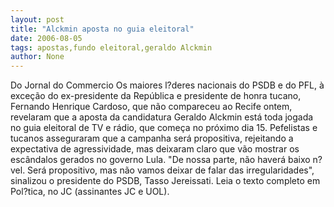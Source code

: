 ```yaml
---
layout: post
title: "Alckmin aposta no guia eleitoral"
date: 2006-08-05
tags: apostas,fundo eleitoral,geraldo Alckmin
author: None
---
```


Do Jornal do Commercio
Os maiores l?deres nacionais do PSDB e do PFL, à exceção do ex-presidente da República e presidente de honra tucano, Fernando Henrique Cardoso, que não compareceu ao Recife ontem, revelaram que a aposta da candidatura Geraldo Alckmin está toda jogada no guia eleitoral de TV e rádio, que começa no próximo dia 15. 
Pefelistas e tucanos asseguraram que a campanha será propositiva, rejeitando a expectativa de agressividade, mas deixaram claro que vão mostrar os escândalos gerados no governo Lula. \"De nossa parte, não haverá baixo n?vel. Será propositivo, mas não vamos deixar de falar das irregularidades\", sinalizou o presidente do PSDB, Tasso Jereissati.
Leia o texto completo em Pol?tica, no JC (assinantes JC e UOL). 